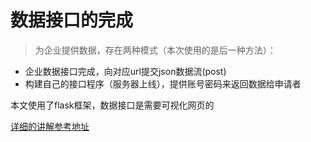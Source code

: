 # 数据接口的完成
>为企业提供数据，存在两种模式（本次使用的是后一种方法）：
- 企业数据接口完成，向对应url提交json数据流(post)
- 构建自己的接口程序（服务器上线），提供账号密码来返回数据给申请者

本文使用了flask框架，数据接口是需要可视化网页的  

[详细的讲解参考地址](http://blog.csdn.net/u010098331/article/details/52781081)
